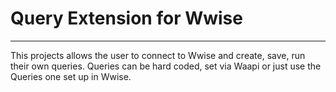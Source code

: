 # Query Extension for Wwise
***
This projects allows the user to connect to Wwise and create, save, run their own queries. 
Queries can be hard coded, set via Waapi or just use the Queries one set up in Wwise.